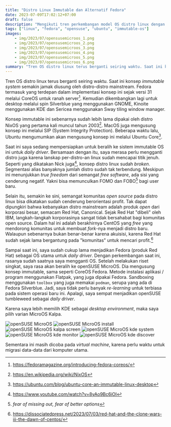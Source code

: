 ```yaml
---
title: "Distro Linux Immutable dan Alternatif Fedora"
date: 2023-07-09T17:02:12+07:00
draft: false
description: "Mengikuti tren perkembangan model OS distro linux dengan konsep immutable"
tags: ["linux", "fedora", "opensuse", "ubuntu", "immutable-os"]
images:
    - img/2023/07/opensusemicroos_1.png
    - img/2023/07/opensusemicroos_2.png
    - img/2023/07/opensusemicroos_3.png
    - img/2023/07/opensusemicroos_4.png
    - img/2023/07/opensusemicroos_5.png
    - img/2023/07/opensusemicroos_6.png
summary: "Tren OS distro linux terus berganti seiring waktu. Saat ini konsep *immutable system* semakin jamak diusung oleh distro-distro mainstream. Fedora termasuk yang terdepan dalam implementasi konsep ini sejak versi 31 melalui CoreOS untuk ranah server. Kemudian dikembangkan lagi untuk desktop melalui spin Silverblue yang menggunakan GNOME, Kinoite menggunakan KDE dan Sericea menggunakan Sway tiling window manager."
---
```


Tren OS distro linux terus berganti seiring waktu.
Saat ini konsep *immutable system* semakin jamak diusung oleh distro-distro mainstream.
Fedora termasuk yang terdepan dalam implementasi konsep ini sejak versi 31 melalui CoreOS untuk ranah server[^1].
Kemudian dikembangkan lagi untuk desktop melalui spin Silverblue yang menggunakan GNOME, Kinoite menggunakan KDE dan Sericea menggunakan Sway tiling window manager.

Konsep immutable ini sebenarnya sudah lebih lama dipakai oleh distro NixOS yang pertama kali muncul tahun 2003[^2].
MacOS juga mengusung konsep ini melalui SIP (System Integrity Protection).
Beberapa waktu lalu, Ubuntu mengumumkan akan mengusung konsep ini melalui Ubuntu Core[^3].

Saat ini saya sedang mempersiapkan untuk beralih ke sistem immutable OS ini untuk *daily driver*.
Bersamaan dengan itu, saya merasa perlu mengganti distro juga karena lanskap per-distro-an linux sudah mencapai titik jenuh.
Seperti yang dikatakan Nick juga[^4], konsep distro linux sudah *broken*.
Segmentasi alias banyaknya jumlah distro sudah tak terbendung.
Meskipun ini menunjukkan *true freedom* dari semangat *free software*, ada sisi yang cenderung negatif.
Yakni bisa memunculkan FOMO dan FOBO[^5] bagi user baru.

Selain itu, semakin ke sini, semangat komunitas *open source* pada distro linux bisa dikatakan sudah cenderung berorientasi profit.
Tak dapat dipungkiri bahwa kebanyakan distro mainstream adalah produk *open* dari korporasi besar, semacam Red Hat, Canonical.
Sejak Red Hat "dibeli" oleh IBM, langkah-langkah korporasinya sangat tidak bersahabat bagi komunitas open source.
Dalam hal ini adalah berakhirnya CentOS yang *free* yang mendorong komunitas untuk membuat *fork*-nya menjadi distro baru.
Walaupun sebenarnya bukan benar-benar karena akuisisi, karena Red Hat sudah sejak lama bergantung pada "komunitas" untuk mencari profit.[^6]

Sampai saat ini, saya sudah cukup lama menjadikan Fedora (produk Red Hat) sebagai OS utama untuk *daily driver*.
Dengan perkembangan saat ini, rasanya sudah saatnya saya mengganti OS.
Setelah melakukan riset singkat, saya rasa akan beralih ke openSUSE MicroOS.
Dia mengusung konsep immutable, sama seperti CoreOS Fedora.
Metode instalasi aplikasi / program menggunakan Flatpak, yang juga dipakai Fedora.
Sandboxing menggunakan `toolbox` yang juga memakai `podman`, serupa yang ada di Fedora Silverblue.
Jadi, saya tidak perlu banyak *re-learning* untuk terbiasa pada sistem operasi baru ini.
Apalagi, saya sempat menjadikan openSUSE tumbleweed sebagai *daily driver*.

Karena saya lebih memilih KDE sebagai *desktop environment*, maka saya pilih varian MicroOS Kalpa.

![openSUSE MicroOS](/blog/img/2023/07/opensusemicroos_1.png "Screenshot openSUSE microOS booting")
![openSUSE MicroOS install](/blog/img/2023/07/opensusemicroos_2.png "Screenshot openSUSE microOS install")
![openSUSE MicroOS kalpa screen](/blog/img/2023/07/opensusemicroos_3.png "Screenshot openSUSE microOS kalpa first time login")
![openSUSE MicroOS kde system](/blog/img/2023/07/opensusemicroos_4.png "Screenshot openSUSE microOS kde system information")
![openSUSE MicroOS kde monitor](/blog/img/2023/07/opensusemicroos_5.png "Screenshot openSUSE microOS kde system monitor")
![openSUSE MicroOS kde discover](/blog/img/2023/07/opensusemicroos_6.png "Screenshot openSUSE microOS installing app")

Sementara ini masih dicoba pada *virtual machine*, karena perlu waktu untuk migrasi data-data dari komputer utama.

[^1]: https://fedoramagazine.org/introducing-fedora-coreos/
[^2]: https://en.wikipedia.org/wiki/NixOS
[^3]: https://ubuntu.com/blog/ubuntu-core-an-immutable-linux-desktop
[^4]: https://www.youtube.com/watch?v=8yAo9Bc6iOI
[^5]: *fear of missing out, fear of better options*
[^6]: https://dissociatedpress.net/2023/07/03/red-hat-and-the-clone-wars-iii-the-dawn-of-centos/
